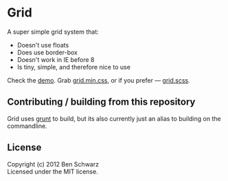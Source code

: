 # Grid

A super simple grid system that: 

* Doesn't use floats
* Does use border-box
* Doesn't work in IE before 8
* Is tiny, simple, and therefore nice to use

Check the [demo](http://benschwarz.github.com/grid/index.html). Grab [grid.min.css](https://raw.github.com/benschwarz/grid/master/grid.min.css), or if you prefer — [grid.scss](https://raw.github.com/benschwarz/grid/master/grid.scss).

## Contributing / building from this repository

Grid uses [grunt](https://github.com/cowboy/grunt) to build, but its also currently just an alias to building on the commandline. 

## License
Copyright (c) 2012 Ben Schwarz  
Licensed under the MIT license.
